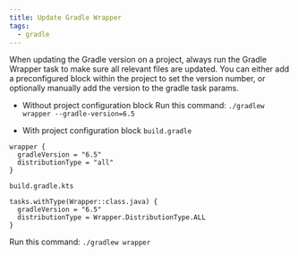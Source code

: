 ```yaml
---
title: Update Gradle Wrapper
tags:
  - gradle
---
```


When updating the Gradle version on a project, always run the Gradle Wrapper task to make sure all relevant files are updated. You can either add a preconfigured block within the project to set the version number, or optionally manually add the version to the gradle task params.

* Without project configuration block
Run this command: `./gradlew wrapper --gradle-version=6.5`

* With project configuration block
`build.gradle`
```
wrapper {
  gradleVersion = "6.5"
  distributionType = "all"
}
```

`build.gradle.kts`
```
tasks.withType(Wrapper::class.java) {
  gradleVersion = "6.5"
  distributionType = Wrapper.DistributionType.ALL
}
```

Run this command: `./gradlew wrapper`
